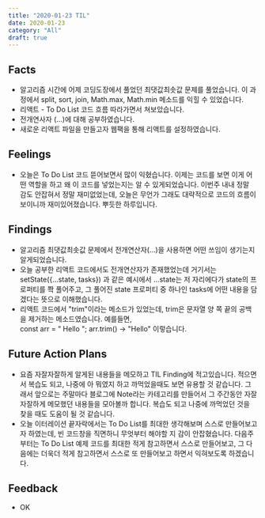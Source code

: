 ```yaml
---
title: "2020-01-23 TIL"
date: 2020-01-23
category: "All"
draft: true
---
```


## Facts

- 알고리즘 시간에 어제 코딩도장에서 풀었던 최댓값최솟값 문제를 풀었습니다. 이 과정에서 split, sort, join, Math.max, Math.min 메소드를 익힐 수 있었습니다.
- 리액트 - To Do List 코드 흐름 따라가면서 쳐보았습니다.
- 전개연사자 (...)에 대해 공부하였습니다.
- 새로운 리액트 파일을 만들고자 웹팩을 통해 리액트를 설정하였습니다.

## Feelings

- 오늘은 To Do List 코드 뜯어보면서 많이 익혔습니다. 이제는 코드를 보면 이게 어떤 역할을 하고 왜 이 코드를 넣었는지는 알 수 있게되었습니다. 이번주 내내 정말 감도 안잡혀서 정말 재미없었는데, 오늘은 무언가 그래도 대략적으로 코드의 흐름이 보이니까 재미있어졌습니다. 뿌듯한 하루입니다.

## Findings

- 알고리즘 최댓값최솟값 문제에서 전개연산자(...)을 사용하면 어떤 쓰임이 생기는지 알게되었습니다.
- 오늘 공부한 리액트 코드에서도 전개연산자가 존재했었는데 거기서는  
setState({...state, tasks}) 과 같은 예시에서 ...state는 저 자리에다가 state의 프로퍼티를 쫙 풀어주고, 그 풀어진 state 프로퍼티 중 하나인 tasks에 어떤 내용을 담겠다는 뜻으로 이해했습니다.
- 리액트 코드에서 "trim"이라는 메소드가 있었는데, trim은 문자열 양 쪽 끝의 공백을 제거하는 메소드였습니다. 예를들면,  
const arr = "     Hello      ";
arr.trim() -> "Hello" 이렇습니다.

## Future Action Plans

- 요즘 자잘자잘하게 알게된 내용들을 메모하고 TIL Finding에 적고있습니다. 적으면서 복습도 되고, 나중에 아 뭐였지 하고 까먹었을때도 보면 유용할 것 같습니다. 그래서 앞으로는 주말마다 블로그에 Note라는 카테고리를 만들어서 그 주간동안 자잘자잘하게 메모했던 내용들을 모아볼까 합니다. 복습도 되고 나중에 까먹었던 것을 찾을 때도 도움이 될 것 같습니다.
- 오늘 이터레이션 끝자락에서는 To Do List를 최대한 생각해보며 스스로 만들어보고자 하였는데, 빈 코드창을 직면하니 무엇부터 해야할 지 감이 안잡혔습니다. 다음주부터는 To Do List 예제 코드를 최대한 적게 참고하면서 스스로 만들어보고, 그 다음에는 더욱더 적게 참고하면서 스스로 또 만들어보고 하면서 익혀보도록 하겠습니다.

## Feedback

- OK
